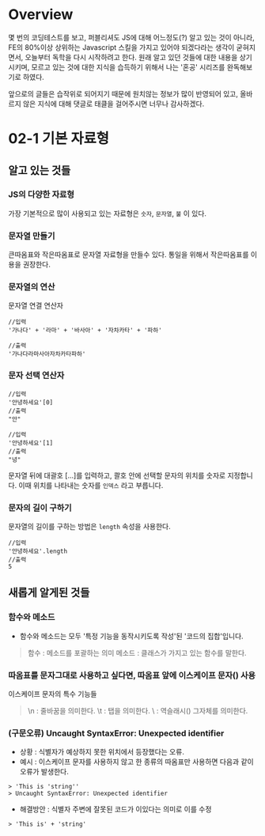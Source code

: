# Overview
몇 번의 코딩테스트를 보고, 퍼블리셔도 JS에 대해 어느정도(?) 알고 있는 것이 아니라, FE의 80%이상 상위하는 Javascript 스킬을 가지고 있어야 되겠다라는 생각이 굳혀지면서, 오늘부터 독학을 다시 시작하려고 한다. 원래 알고 있던 것들에 대한 내용을 상기 시키며, 모르고 있는 것에 대한 지식을 습득하기 위해서 나는 '혼공' 시리즈를 완독해보기로 하였다.

앞으로의 글들은 습작위로 되어지기 때문에 원치않는 정보가 많이 반영되어 있고, 올바르지 않은 지식에 대해 댓글로 태클을 걸어주시면 너무나 감사하겠다.

# 02-1 기본 자료형
## 알고 있는 것들
### JS의 다양한 자료형
가장 기본적으로 많이 사용되고 있는 자료형은 `숫자`, `문자열`, `불` 이 있다.

### 문자열 만들기
큰따옴표와 작은따옴표로 문자열 자료형을 만들수 있다. 통일을 위해서 작은따옴표를 이용을 권장한다.

### 문자열의 연산
문자열 연결 연산자
```
//입력
'가나다' + '라마' + '바사아' + '자차카타' + '파하'

//출력
'가나다라마사아자차카타파하'
```

### 문자 선택 연산자
```
//입력
'안녕하세요'[0]
//출력
"안"

//입력
'안녕하세요'[1]
//출력
"녕"
```

문자열 뒤에 대괄호 [...]를 입력하고, 콸호 안에 선택할 문자의 위치를 숫자로 지정합니다. 이때 위치를 나타내는 숫자를 `인덱스` 라고 부릅니다.


### 문자의 길이 구하기
문자열의 길이를 구하는 방법은 `length` 속성을 사용한다.
```
//입력
'안녕하세요'.length
//출력
5
```


## 새롭게 알게된 것들
### 함수와 메소드
- 함수와 메소드는 모두 '특정 기능을 동작시키도록 작성'된 '코드의 집합'입니다.
> 함수 : 메소드를 포괄하는 의미
> 메소드 : 클래스가 가지고 있는 함수를 말한다.

### 따옴표를 문자그대로 사용하고 싶다면, 따옴표 앞에 이스케이프 문자(\) 사용
이스케이프 문자의 특수 기능들
> \n : 줄바꿈을 의미한다.
> \t : 탭을 의미한다.
> \\ : 역슬래시(\) 그자체를 의미한다.

### (구문오류) Uncaught SyntaxError: Unexpected identifier
- 상황 : 식별자가 예상하지 못한 위치에서 등장했다는 오류.
- 예시 : 이스케이프 문자를 사용하지 않고 한 종류의 따옴표만 사용하면 다음과 같이 오류가 발생한다.
```
> 'This is 'string''
> Uncaught SyntaxError: Unexpected identifier
```
 - 해결방안 : 식별자 주변에 잘못된 코드가 이있다는 의미로 이를 수정
 ```
> 'This is' + 'string'
```